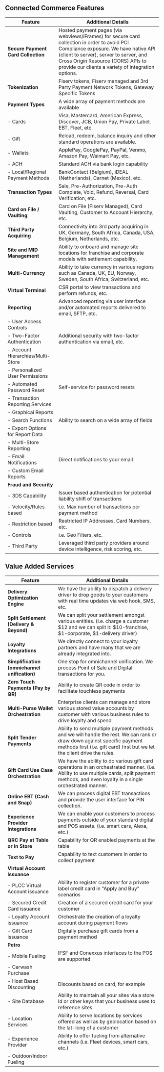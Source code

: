 ## Connected Commerce Features  

| **Feature** | **Additional Details** |
| --- | --- |
| **Secure Payment Card Collection** | Hosted payment pages (via webviews/iFrames) for secure card collection in order to avoid PCI Compliance exposure. We have native API (client to server), server to server, and Cross Origin Resource (CORS) APIs to provide our clients a variety of integration options. |
| **Tokenization** | Fiserv tokens, Fiserv managed and 3rd Party Payment Network Tokens, Gateway Specific Tokens |
| **Payment Types** | A wide array of payment methods are available |
| - Cards | Visa, Mastercard, American Express, Discover, JCB, Union Pay, Private Label, EBT, Fleet, etc. |
| - Gift | Reload, redeem, balance inquiry and other standard operations are available. |
|-  Wallets | ApplePay, GooglePay, PayPal, Venmo, Amazon Pay, Walmart Pay, etc. |
| - ACH | Standard ACH via bank login capability |
| - Local/Regional Payment Methods | BankContact (Belgium), iDEAL (Netherlands), Carnet (Mexico), etc. |
| **Transaction Types** | Sale, Pre-Authorization, Pre-Auth Complete, Void, Refund, Reversal, Card Verification, etc. |
| **Card on File / Vaulting** | Card on File (Fiserv Managed), Card Vaulting, Customer to Account Hierarchy, etc. |
| **Third Party Acquiring** | Connectivity into 3rd party acquiring in UK, Germany, South Africa, Canada, USA, Belgium, Netherlands, etc. |
| **Site and MID Management** | Ability to onboard and manage site locations for franchise and corporate models with settlement capability. |
| **Multi-Currency** | Ability to take currency in various regions such as Canada, UK, EU, Norway, Sweden, South Africa, Switzerland, etc. |
| **Virtual Terminal** | CSR portal to view transactions and perform refunds, etc. |
| **Reporting** | Advanced reporting via user interface and/or automated reports delivered to email, SFTP, etc. |
| - User Access Controls |   |
| - Two-Factor Authentication | Additional security with two-factor authentication via email, etc. |
| - Account Hierarchies/Multi-Store |   |
| - Personalized User Permissions |   |
| - Automated Password Reset | Self-service for password resets |
| - Transaction Reporting Services |   |
| - Graphical Reports |   |
| - Search Functions | Ability to search on a wide array of fields |
| - Export Options for Report Data |   |
| - Multi-Store Reporting |   |
| - Email Notifications | Direct notifications to your email |
| - Custom Email Reports |   |
| **Fraud and Security**  
| - 3DS Capability | Issuer based authentication for potential liability shift of transactions |
| - Velocity/Rules based | i.e. Max number of transactions per payment method |
| - Restriction based | Restricted IP Addresses, Card Numbers, etc. |
| - Controls | i.e. Geo Filters, etc. |
| - Third Party | Leveraged third party providers around device intelligence, risk scoring, etc. |

## Value Added Services

| **Feature** | **Additional Details** |
| --- | --- |
| **Delivery Optimization Engine** | We have the ability to dispatch a delivery driver to drop goods to your customers with real time updates via web hook, SMS, etc. |
| **Split Settlement (Delivery & Beyond)** | We can split your settlement amongst various entities. (i.e. charge a customer $12 and we can split it: $10-franchise, $1-corporate, $1-delivery driver) |
| **Loyalty Integrations** | We directly connect to your loyalty partners and have many that we are already integrated into. |
| **Simplification (omnichannel unification)** | One stop for omnichannel unification. We process Point of Sale and Digital transactions for you. |
| **Zero Touch Payments (Pay by QR)** | Ability to create QR code in order to facilitate touchless payments |
| **Multi-Purse Wallet Orchestration** | Enterprise clients can manage and store various stored value accounts by customer with various business rules to drive loyalty and spend |
| **Split Tender Payments** | Ability to send multiple payment methods and we will handle the rest. We can rank or draw down against specific payment methods first (i.e. gift card) first but we let the client drive the rules. |
| **Gift Card Use Case Orchestration** | We have the ability to do various gift card operations in an orchestrated manner. (i.e. Ability to use multiple cards, split payment methods, and even loyalty in a single orchestrated manner. |
| **Online EBT (Cash and Snap)** | We can process digital EBT transactions and provide the user interface for PIN collection. |
| **Experience Provider Integrations** | We can enable your customers to process payments outside of your standard digital and POS assets. (i.e. smart cars, Alexa, etc.) |
| **QRC Pay at Table or in Store** | Capability for QR enabled payments at the table |
| **Text to Pay** | Capability to text customers in order to collect payment |
| **Virtual Account Issuance** |   |
| - PLCC Virtual Account issuance | Ability to register customer for a private label credit card in "Apply and Buy" scenarios |
| - Secured Credit Card issuance | Creation of a secured credit card for your customer |
| - Loyalty Account issuance | Orchestrate the creation of a loyalty account during payment flows |
| - Gift Card issuance | Digitally purchase gift cards from a payment method |
| **Petro** |   |
| - Mobile Fueling | IFSF and Conexxus interfaces to the POS are supported |
| - Carwash Purchase |   |
| - Host Based Discounting | Discounts based on card, for example |
| - Site Database | Ability to maintain all your sites via a store Id or other keys that your business uses to reference sites |
| - Location Services | Ability to serve locations by services offered as well as by geolocation based on the lat-long of a customer |
| - Experience Provider | Ability to offer fueling from alternative channels (i.e. Fleet devices, smart cars, etc.) |
| - Outdoor/Indoor Fueling |   |
